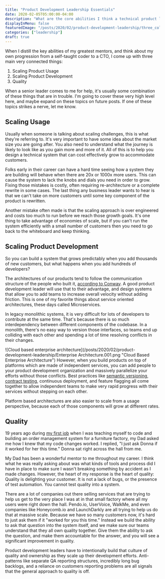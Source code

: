 ```yaml
---
title: "Product Development Leadership Essentials"
date: 2020-02-05T05:00:00-04:00
description: "What are the core abilities I think a technical product leader needs to have?"
displayInMenu: false
featuredImage: "/posts/2020/02/product-development-leadership/three_columns.jpg"
categories: ["leadership"]
draft: true
---
```

When I distill the key abilities of my greatest mentors, and think about my own progression from a self-taught coder to a CTO, I come up with three main very connected things:

1. Scaling Product Usage
1. Scaling Product Development
1. Quality

When a senior leader comes to me for help, it's usually some combination of these things that are in trouble.  I'm going to cover these very high level here, and maybe expand on these topics on future posts.  If one of these topics strikes a nerve, let me know.

## Scaling Usage
Usually when someone is talking about scaling challenges, this is what they're referring to.  It's very important to have some idea about the market size you are going after.  You also need to understand what the journey is likely to look like as you gain more and more of it.  All of this is to help you design a technical system that can cost effectively grow to accommodate customers.

Folks early in their career can have a hard time seeing how a system they are building will behave when there are 20x or 1000x more users.  This can cause the system to lack the knobs and dials you need in order to grow.  Fixing those mistakes is costly, often requiring re-architecture or a complete rewrite in some cases.  The last thing any business leader wants to hear is that we can't take on more customers until some key component of the product is rewritten.

Another mistake often made is that the scaling approach is over engineered and costs too much to run before we reach those growth goals.  It's one thing to take advantage of economies of scale, but if you can't run the system efficiently with a small number of customers then you need to go back to the whiteboard and keep thinking.

## Scaling Product Development
So you can build a system that grows predictably when you add thousands of new customers, but what happens when you add hundreds of developers?

The architectures of our products tend to follow the communication structure of the people who built it, [according to Conway](https://en.wikipedia.org/wiki/Conway%27s_law).  A good product development leader will use that to their advantage, and design systems that allow you to add teams to increase overall velocity without adding friction.  This is one of my favorite things about service oriented architectures, these days called Microservices.

In legacy monolithic systems, it is very difficult for lots of developers to contribute at the same time.  That's because there is so much interdependency between different components of the codebase.  In a monolith, there's no easy way to version those interfaces, so teams end up colliding with each other and spending a lot of time resolving conflicts in their changes.

![Cloud based enterprise architecture](/posts/2020/02/product-development-leadership/Enterprise Architecture.001.png "Cloud Based Enterprise Architecture")
However, when you build products on top of platforms which are made of independent services, you can add people to your product development organization and massively parallelize your efforts without those conflicts.  Best practices like [semantic versioning](https://semver.org/), [contract testing](https://docs.pact.io/), continuous deployment, and feature flagging all come together to allow independent teams to make very rapid progress with their services without stepping on each other.

Platform based architectures are also easier to scale from a usage perspective, because each of those components will grow at different rates.

## Quality
19 years ago during [my first job](https://eason.blog/posts/2020/02/my-first-job/) when I was teaching myself to code and building an order management system for a furniture factory, my Dad asked me how I knew that my code changes worked.  I replied, "I just ask Donna if it worked for her this time."  Donna sat right across the hall from me.

My Dad has been a wonderful mentor to me throughout my career.  I think what he was really asking about was what kinds of tools and process did I have in place to make sure I wasn't breaking something by accident as I made changes.  However, the heart of my response is the heart of quality:  Quality is delighting your customer.  It is not a lack of bugs, or the presence of test automation.  You cannot test quality into a system.  

There are a lot of companies out there selling services that are trying to help us get to the very place I was at in that small factory where all my users were right down the hall.  Pendo.io, UserVoice, WalkMe, and even companies like Honeycomb.io and LaunchDarkly are all trying to help us do that at massive scale.  Because we have so many customers now, it's hard to just ask them if it "worked for you this time."  Instead we build the ability to ask that question into the system itself, and we make sure our teams understand that they all own quality together.  Give them the ability to ask the question, and make them accountable for the answer, and you will see a significant improvement in quality.  

Product development leaders have to intentionally build that culture of quality and ownership as they scale up their development efforts.  Anti-patterns like separate QA reporting structures, incredibly long bug backlogs, and a reliance on customers reporting problems are all signals that the general approach to quality is off.
